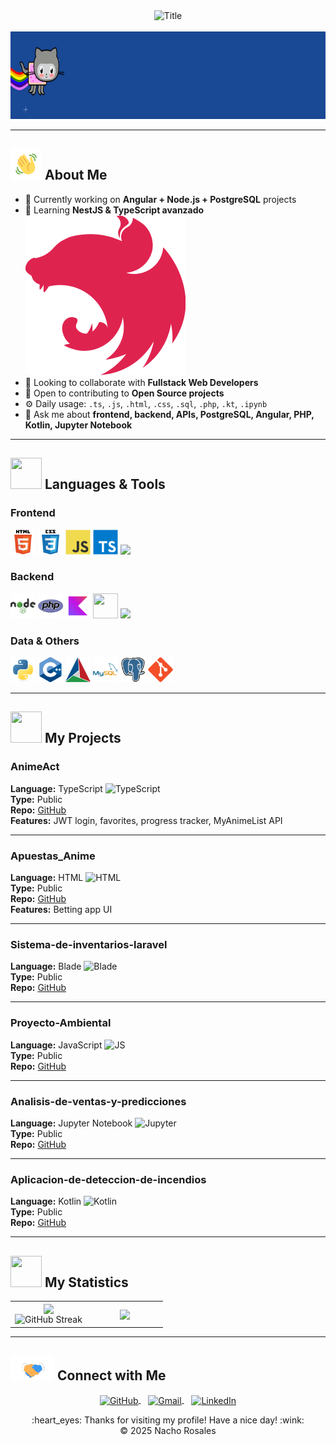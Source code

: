 <div align="center">
  <img src="https://readme-typing-svg.herokuapp.com?font=Architects+Daughter&color=%2338C2FF&size=50&center=true&vCenter=true&height=60&width=600&lines=Heyyy!+I'm+Nacho+Rosales;Fullstack+Developer!!!;Welcome+to+my+profile!" alt="Title"></img>
</div>

<br>

<div align="center">
  <!-- Avatar animado estilo minimalista o GIF representativo -->
  <img src="https://raw.githubusercontent.com/ashu-guo/ashu-guo/master/assets/fly.webp" height="140px" />
</div>

---

## <img src="https://raw.githubusercontent.com/ashu-guo/ashu-guo/main/assets/wave.gif" width="50px" height="50px"> About Me

- 🔭 Currently working on **Angular + Node.js + PostgreSQL** projects  
- 🌱 Learning **NestJS & TypeScript avanzado** ![NestJS](https://raw.githubusercontent.com/devicons/devicon/master/icons/nestjs/nestjs-plain.svg)  
- 👯 Looking to collaborate with **Fullstack Web Developers**  
- 🤔 Open to contributing to **Open Source projects**  
- ⚙️ Daily usage: `.ts`, `.js`, `.html`, `.css`, `.sql`, `.php`, `.kt`, `.ipynb`  
- 💬 Ask me about **frontend, backend, APIs, PostgreSQL, Angular, PHP, Kotlin, Jupyter Notebook**

---

## <img src="https://media.giphy.com/media/M4NykXxUE0HAcK7UJ6/giphy.gif" width="50px" height="50px"> Languages & Tools

### Frontend
<p>
<img src="https://raw.githubusercontent.com/devicons/devicon/master/icons/html5/html5-original-wordmark.svg" width="40" height="40"/>
<img src="https://raw.githubusercontent.com/devicons/devicon/master/icons/css3/css3-original-wordmark.svg" width="40" height="40"/>
<img src="https://raw.githubusercontent.com/devicons/devicon/master/icons/javascript/javascript-original.svg" width="40" height="40"/>
<img src="https://raw.githubusercontent.com/devicons/devicon/master/icons/typescript/typescript-original.svg" width="40" height="40"/>
<img src="https://img.shields.io/badge/Angular-DD0031?style=flat-square&logo=angular&logoColor=white"/>
</p>

### Backend
<p>
<img src="https://raw.githubusercontent.com/devicons/devicon/master/icons/nodejs/nodejs-original-wordmark.svg" width="40" height="40"/>
<img src="https://raw.githubusercontent.com/devicons/devicon/master/icons/php/php-original.svg" width="40" height="40"/>
<img src="https://raw.githubusercontent.com/devicons/devicon/master/icons/kotlin/kotlin-original.svg" width="40" height="40"/>
<img src="https://upload.wikimedia.org/wikipedia/commons/3/37/NestJS-logo-wordmark.svg" width="40" height="40"/>
<img src="https://img.shields.io/badge/Blade-F7523F?style=flat-square"/>
</p>

### Data & Others
<p>
<img src="https://raw.githubusercontent.com/devicons/devicon/master/icons/python/python-original.svg" width="40" height="40"/>
<img src="https://raw.githubusercontent.com/devicons/devicon/master/icons/cplusplus/cplusplus-original.svg" width="40" height="40"/>
<img src="https://raw.githubusercontent.com/devicons/devicon/master/icons/cmake/cmake-original.svg" width="40" height="40"/>
<img src="https://raw.githubusercontent.com/devicons/devicon/master/icons/mysql/mysql-original-wordmark.svg" width="40" height="40"/>
<img src="https://raw.githubusercontent.com/devicons/devicon/master/icons/postgresql/postgresql-original.svg" width="40" height="40"/>
<img src="https://raw.githubusercontent.com/devicons/devicon/master/icons/git/git-original.svg" width="40" height="40"/>
</p>

---

## <img src="https://media2.giphy.com/media/QssGEmpkyEOhBCb7e1/giphy.gif" width="50px" height="50px"> My Projects

### AnimeAct  
**Language:** TypeScript ![TypeScript](https://img.shields.io/badge/TS-007ACC?style=flat-square&logo=typescript&logoColor=white)  
**Type:** Public  
**Repo:** [GitHub](https://github.com/RosalesLuis123/AnimeAct)  
**Features:** JWT login, favorites, progress tracker, MyAnimeList API  

---

### Apuestas_Anime  
**Language:** HTML ![HTML](https://img.shields.io/badge/HTML-E34F26?style=flat-square&logo=html5&logoColor=white)  
**Type:** Public  
**Repo:** [GitHub](https://github.com/RosalesLuis123/Apuestas_Anime)  
**Features:** Betting app UI  

---

### Sistema-de-inventarios-laravel  
**Language:** Blade ![Blade](https://img.shields.io/badge/Blade-F7523F?style=flat-square)  
**Type:** Public  
**Repo:** [GitHub](https://github.com/RosalesLuis123/Sistema-de-inventarios-laravel)  

---

### Proyecto-Ambiental  
**Language:** JavaScript ![JS](https://img.shields.io/badge/JS-F7E017?style=flat-square&logo=javascript&logoColor=black)  
**Type:** Public  
**Repo:** [GitHub](https://github.com/RosalesLuis123/Proyecto-Ambiental)  

---

### Analisis-de-ventas-y-predicciones  
**Language:** Jupyter Notebook ![Jupyter](https://img.shields.io/badge/Jupyter-F37626?style=flat-square&logo=jupyter&logoColor=white)  
**Type:** Public  
**Repo:** [GitHub](https://github.com/RosalesLuis123/Analisis-de-ventas-y-predicciones)  

---

### Aplicacion-de-deteccion-de-incendios  
**Language:** Kotlin ![Kotlin](https://img.shields.io/badge/Kotlin-0095D5?style=flat-square&logo=kotlin&logoColor=white)  
**Type:** Public  
**Repo:** [GitHub](https://github.com/RosalesLuis123/Aplicacion-de-deteccion-de-incendios)  

---

## <img src="https://media2.giphy.com/media/QssGEmpkyEOhBCb7e1/giphy.gif" width="50px" height="50px"> My Statistics

<table align="center">
<tr border="none">
<td width="50%" align="center">
  <img align="center" src="https://github-readme-stats.vercel.app/api?username=RosalesLuis123&theme=chartreuse-dark&show_icons=true&count_private=true" />
  <br>
  <img alt="GitHub Streak" src="https://github-readme-streak-stats.herokuapp.com/?user=RosalesLuis123&theme=radical&hide_border=false" /> 
</td>
<td width="50%" align="center">
  <img align="center" src="https://github-readme-stats.anuraghazra1.vercel.app/api/top-langs/?username=RosalesLuis123&theme=chartreuse-dark&hide_border=false&no-bg=true&no-frame=true&langs_count=10"/>
</td>
</tr>
</table>

---

## <img src='https://raw.githubusercontent.com/ashu-guo/ashu-guo/main/assets/handshake.gif' width="70px" height="40px"> Connect with Me

<p align="center">
  <a href="https://github.com/RosalesLuis123" target="_blank">
    <img align="center" alt="GitHub" width="40px" src="https://cdn.jsdelivr.net/gh/devicons/devicon/icons/github/github-original.svg" />
  </a> &nbsp;&nbsp;
  <a href="mailto:nacholuispalma@gmail.com">
    <img align="center" alt="Gmail" width="40px" src="https://cdn.jsdelivr.net/gh/devicons/devicon/icons/google/google-original.svg" />
  </a> &nbsp;&nbsp;
  <a href="https://www.linkedin.com/in/rosales-palma-luis-ignacio-286831278" target="_blank">
    <img align="center" alt="LinkedIn" width="40px" src="https://cdn.jsdelivr.net/gh/devicons/devicon/icons/linkedin/linkedin-original.svg" />
  </a>
</p>

<div align="center">
  :heart_eyes: Thanks for visiting my profile! Have a nice day! :wink: <br/>
  &copy; 2025 Nacho Rosales
</div>
